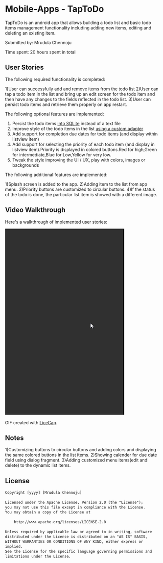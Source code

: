 # Mobile-Apps - TapToDo

TapToDo is an android app that allows building a todo list and basic todo items management functionality including adding new items, editing and deleting an existing item.

Submitted by: Mrudula Chennoju

Time spent: 20 hours spent in total

## User Stories

The following required functionality is completed:

1)User can successfully add and remove items from the todo list
2)User can tap a todo item in the list and bring up an edit screen for the todo item and then have any changes to the fields reflected in the todo list.
3)User can persist todo items and retrieve them properly on app restart.


The following optional features are implemented:

1) Persist the todo items [into SQLite](http://guides.codepath.com/android/Persisting-Data-to-the-Device#sqlite) instead of a text file
2) Improve style of the todo items in the list [using a custom adapter](http://guides.codepath.com/android/Using-an-ArrayAdapter-with-ListView)
3) Add support for completion due dates for todo items (and display within listview item)
5) Add support for selecting the priority of each todo item (and display in listview item).Priority is displayed in colored buttons.Red for high,Green for intermediate,Blue for Low,Yellow for very low.
6) Tweak the style improving the UI / UX, play with colors, images or backgrounds

The following additional features are implemented:

1)Splash screen is added to the app.
2)Adding item to the list from app menu.
3)Priority buttons are customized to circular buttons.
4)If the status of the todo is done, the particular list item is showed with a different image.

## Video Walkthrough 
 
Here's a walkthrough of implemented user stories:

<img src='TapToDo1.gif' title='Video Walkthrough' width='' alt='Video Walkthrough'  />

GIF created with [LiceCap](http://www.cockos.com/licecap/).

## Notes

1)Customizing buttons to circular buttons and adding colors and displaying the same colored buttons in the list items.
2)Showing calender for due date field using dialog fragment.
3)Adding customized menu items(edit and delete) to the dynamic list items.

## License

    Copyright [yyyy] [Mrudula Chennoju]

    Licensed under the Apache License, Version 2.0 (the "License");
    you may not use this file except in compliance with the License.
    You may obtain a copy of the License at

        http://www.apache.org/licenses/LICENSE-2.0

    Unless required by applicable law or agreed to in writing, software
    distributed under the License is distributed on an "AS IS" BASIS,
    WITHOUT WARRANTIES OR CONDITIONS OF ANY KIND, either express or implied.
    See the License for the specific language governing permissions and
    limitations under the License.
